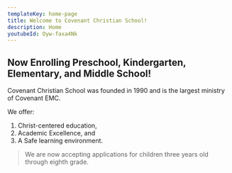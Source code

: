 ```yaml
---
templateKey: home-page
title: Welcome to Covenant Christian School!
description: Home
youtubeId: Oyw-faxa4Nk
---
```

## Now Enrolling Preschool, Kindergarten, Elementary, and Middle School!

Covenant Christian School was founded in 1990 and is the largest ministry of Covenant EMC.

​We offer:

1. Christ-centered education,
2. Academic Excellence, and
3. A Safe learning environment.

> We are now accepting applications for children three years old through eighth grade.
